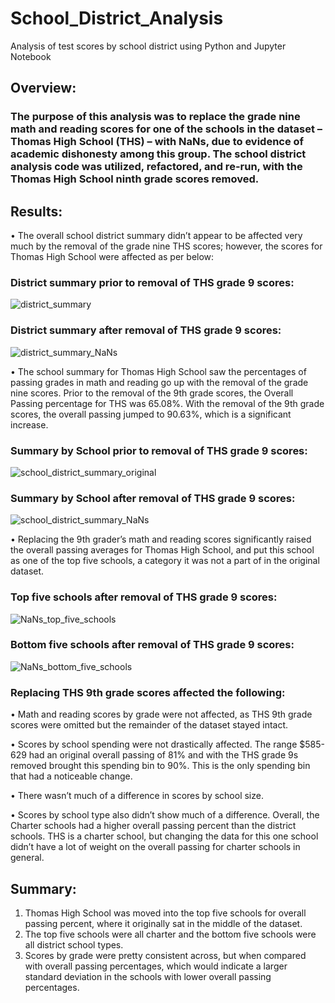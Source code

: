 # School_District_Analysis
Analysis of test scores by school district using Python and Jupyter Notebook

## Overview:
### The purpose of this analysis was to replace the grade nine math and reading scores for one of the schools in the dataset – Thomas High School (THS) – with NaNs, due to evidence of academic dishonesty among this group. The school district analysis code was utilized, refactored, and re-run, with the Thomas High School ninth grade scores removed.

## Results:

•	The overall school district summary didn’t appear to be affected very much by the removal of the grade nine THS scores; however, the scores for Thomas High School were affected as per below:

### District summary prior to removal of THS grade 9 scores:
![district_summary](https://user-images.githubusercontent.com/74624855/130458161-7cd485c1-dfe0-4e42-8515-a40ef9b46987.png)

### District summary after removal of THS grade 9 scores:
![district_summary_NaNs](https://user-images.githubusercontent.com/74624855/130458190-5cfeee54-7d61-4714-9854-b0931678a784.png)


•	The school summary for Thomas High School saw the percentages of passing grades in math and reading go up with the removal of the grade nine scores. Prior to the removal of the 9th grade scores, the Overall Passing percentage for THS was 65.08%. With the removal of the 9th grade scores, the overall passing jumped to 90.63%, which is a significant increase.

### Summary by School prior to removal of THS grade 9 scores:
![school_district_summary_original](https://user-images.githubusercontent.com/74624855/130458531-a18a3510-7a13-42aa-a4fd-f08f831dd45a.png)

### Summary by School after removal of THS grade 9 scores:
![school_district_summary_NaNs](https://user-images.githubusercontent.com/74624855/130458522-37dd1ad1-d5ca-4ac0-86f5-888c06b48105.png)


•	Replacing the 9th grader’s math and reading scores significantly raised the overall passing averages for Thomas High School, and put this school as one of the top five schools, a category it was not a part of in the original dataset. 

### Top five schools after removal of THS grade 9 scores:
![NaNs_top_five_schools](https://user-images.githubusercontent.com/74624855/130458548-e45b79c9-976c-43e7-aff6-40bee69e9796.png)

### Bottom five schools after removal of THS grade 9 scores:
![NaNs_bottom_five_schools](https://user-images.githubusercontent.com/74624855/130458555-a885cb95-cd3c-4c8c-a8b7-be6dc01c01a0.png)


### Replacing THS 9th grade scores affected the following:
•	Math and reading scores by grade were not affected, as THS 9th grade scores were omitted but the remainder of the dataset stayed intact.

•	Scores by school spending were not drastically affected. The range $585-629 had an original overall passing of 81% and with the THS grade 9s removed brought this spending bin to 90%. This is the only spending bin that had a noticeable change.

•	There wasn’t much of a difference in scores by school size.

•	Scores by school type also didn’t show much of a difference. Overall, the Charter schools had a higher overall passing percent than the district schools. THS is a charter school, but changing the data for this one school didn’t have a lot of weight on the overall passing for charter schools in general. 

## Summary:

1.	Thomas High School was moved into the top five schools for overall passing percent, where it originally sat in the middle of the dataset.
2.	The top five schools were all charter and the bottom five schools were all district school types.
3.	Scores by grade were pretty consistent across, but when compared with overall passing percentages, which would indicate a larger standard deviation in the schools with lower overall passing percentages.


